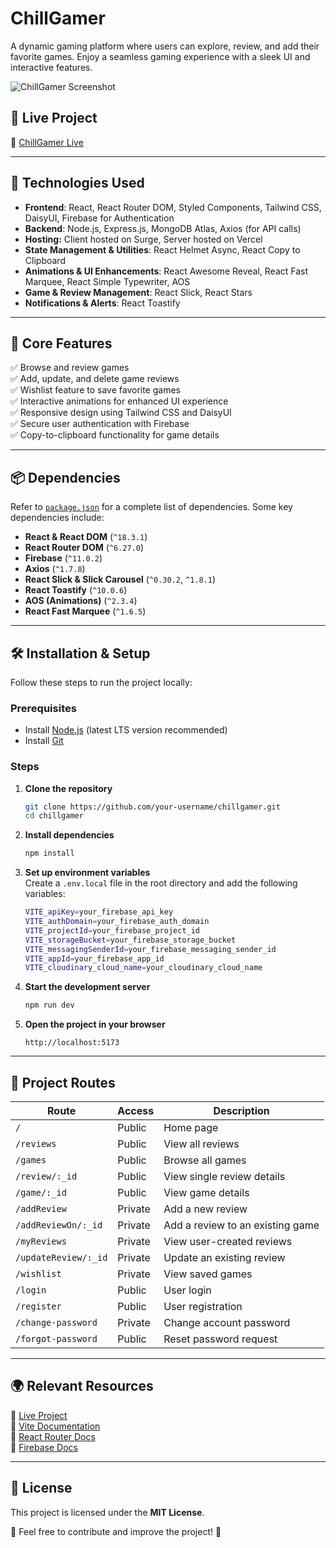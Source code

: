 # ChillGamer

A dynamic gaming platform where users can explore, review, and add their favorite games. Enjoy a seamless gaming experience with a sleek UI and interactive features.

![ChillGamer Screenshot](https://i.ibb.co.com/3mgxmjw4/project-Image2.jpg) 

## 🚀 Live Project  
🔗 [ChillGamer Live](https://chillGamer.surge.sh/)  

---

## 📌 Technologies Used  
- **Frontend**: React, React Router DOM, Styled Components, Tailwind CSS, DaisyUI, Firebase for Authentication 
- **Backend**: Node.js, Express.js, MongoDB Atlas, Axios (for API calls)  
- **Hosting:** Client hosted on Surge, Server hosted on Vercel  
- **State Management & Utilities**: React Helmet Async, React Copy to Clipboard  
- **Animations & UI Enhancements**: React Awesome Reveal, React Fast Marquee, React Simple Typewriter, AOS  
- **Game & Review Management**: React Slick, React Stars  
- **Notifications & Alerts**: React Toastify  

---

## 🌟 Core Features  
✅ Browse and review games  
✅ Add, update, and delete game reviews  
✅ Wishlist feature to save favorite games  
✅ Interactive animations for enhanced UI experience  
✅ Responsive design using Tailwind CSS and DaisyUI  
✅ Secure user authentication with Firebase  
✅ Copy-to-clipboard functionality for game details  

---

## 📦 Dependencies  
Refer to [`package.json`](package.json) for a complete list of dependencies. Some key dependencies include:  
- **React & React DOM** (`^18.3.1`)  
- **React Router DOM** (`^6.27.0`)  
- **Firebase** (`^11.0.2`)  
- **Axios** (`^1.7.8`)  
- **React Slick & Slick Carousel** (`^0.30.2`, `^1.8.1`)  
- **React Toastify** (`^10.0.6`)  
- **AOS (Animations)** (`^2.3.4`)  
- **React Fast Marquee** (`^1.6.5`)  

---

## 🛠️ Installation & Setup  

Follow these steps to run the project locally:  

### Prerequisites  
- Install [Node.js](https://nodejs.org/) (latest LTS version recommended)  
- Install [Git](https://git-scm.com/)  

### Steps  

1. **Clone the repository**  
   ```sh
   git clone https://github.com/your-username/chillgamer.git
   cd chillgamer
   ```

2. **Install dependencies**  
   ```sh
   npm install
   ```

3. **Set up environment variables**  
   Create a `.env.local` file in the root directory and add the following variables:  
   ```sh
   VITE_apiKey=your_firebase_api_key
   VITE_authDomain=your_firebase_auth_domain
   VITE_projectId=your_firebase_project_id
   VITE_storageBucket=your_firebase_storage_bucket
   VITE_messagingSenderId=your_firebase_messaging_sender_id
   VITE_appId=your_firebase_app_id
   VITE_cloudinary_cloud_name=your_cloudinary_cloud_name
   ```

4. **Start the development server**  
   ```sh
   npm run dev
   ```

5. **Open the project in your browser**  
   ```
   http://localhost:5173
   ```

---

## 🔄 Project Routes  

| Route                | Access  | Description                     |
|----------------------|---------|---------------------------------|
| `/`                 | Public  | Home page                        |
| `/reviews`          | Public  | View all reviews                 |
| `/games`            | Public  | Browse all games                 |
| `/review/:_id`      | Public  | View single review details       |
| `/game/:_id`        | Public  | View game details                |
| `/addReview`        | Private | Add a new review                 |
| `/addReviewOn/:_id` | Private | Add a review to an existing game |
| `/myReviews`        | Private | View user-created reviews        |
| `/updateReview/:_id`| Private | Update an existing review        |
| `/wishlist`         | Private | View saved games                 |
| `/login`           | Public  | User login                       |
| `/register`        | Public  | User registration                |
| `/change-password`  | Private | Change account password          |
| `/forgot-password`  | Public  | Reset password request           |

---

## 🌍 Relevant Resources  
🔗 [Live Project](https://chillGamer.surge.sh/)  
📖 [Vite Documentation](https://vitejs.dev/)  
📖 [React Router Docs](https://reactrouter.com/)  
📖 [Firebase Docs](https://firebase.google.com/docs)  

---

## 📜 License  
This project is licensed under the **MIT License**.  

🙌 Feel free to contribute and improve the project! 🚀
